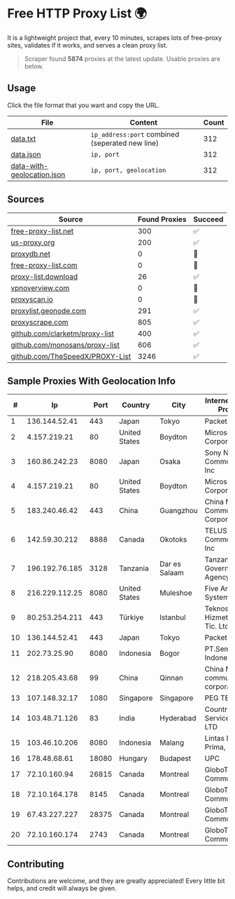 
# Free HTTP Proxy List 🌍

It is a lightweight project that, every 10 minutes, scrapes lots of free-proxy sites, validates if it works, and serves a clean proxy list.


> Scraper found **5874** proxies at the latest update. Usable proxies are below.

## Usage

Click the file format that you want and copy the URL.


|File|Content|Count|
|----|-------|-----|
|[data.txt](https://raw.githubusercontent.com/themiralay/Proxy-List-World/master/data.txt)|`ip_address:port` combined (seperated new line)|312|
|[data.json](https://raw.githubusercontent.com/themiralay/Proxy-List-World/master/data.json)|`ip, port`|312|
|[data-with-geolocation.json](https://raw.githubusercontent.com/themiralay/Proxy-List-World/master/data-with-geolocation.json)|`ip, port, geolocation`|312|

## Sources

|Source|Found Proxies|Succeed|
|------|-------------|-------|
|[free-proxy-list.net](https://free-proxy-list.net)|300|✅|
|[us-proxy.org](https://www.us-proxy.org)|200|✅|
|[proxydb.net](http://proxydb.net)|0|🚫|
|[free-proxy-list.com](https://free-proxy-list.com/?page=&port=&type%5B%5D=http&type%5B%5D=https&up_time=0&search=Search)|0|🚫|
|[proxy-list.download](https://www.proxy-list.download/HTTP)|26|✅|
|[vpnoverview.com](https://vpnoverview.com/privacy/anonymous-browsing/free-proxy-servers)|0|🚫|
|[proxyscan.io](https://www.proxyscan.io)|0|🚫|
|[proxylist.geonode.com](https://proxylist.geonode.com/api/proxy-list?limit=300&page=1&sort_by=lastChecked&sort_type=desc&protocols=http,https)|291|✅|
|[proxyscrape.com](https://api.proxyscrape.com/v2/?request=displayproxies&protocol=http&timeout=10000&country=all&ssl=all&anonymity=all)|805|✅|
|[github.com/clarketm/proxy-list](https://raw.githubusercontent.com/clarketm/proxy-list/master/proxy-list-raw.txt)|400|✅|
|[github.com/monosans/proxy-list](https://raw.githubusercontent.com/monosans/proxy-list/main/proxies/http.txt)|606|✅|
|[github.com/TheSpeedX/PROXY-List](https://raw.githubusercontent.com/TheSpeedX/PROXY-List/master/http.txt)|3246|✅|


## Sample Proxies With Geolocation Info

|#|Ip|Port|Country|City|Internet Service Provider|
|-|--|----|-------|----|-------------------------|
|1|136.144.52.41|443|Japan|Tokyo|Packet Host, Inc.|
|2|4.157.219.21|80|United States|Boydton|Microsoft Corporation|
|3|160.86.242.23|8080|Japan|Osaka|Sony Network Communications Inc|
|4|4.157.219.21|80|United States|Boydton|Microsoft Corporation|
|5|183.240.46.42|443|China|Guangzhou|China Mobile Communications Corporation|
|6|142.59.30.212|8888|Canada|Okotoks|TELUS Communications Inc|
|7|196.192.76.185|3128|Tanzania|Dar es Salaam|Tanzania e-Government Agency|
|8|216.229.112.25|8080|United States|Muleshoe|Five Area Systems, LLC|
|9|80.253.254.211|443|Türkiye|Istanbul|Teknosos Bilisim Hizmetleri VE Tic. Ltd. Sti.|
|10|136.144.52.41|443|Japan|Tokyo|Packet Host, Inc.|
|11|202.73.25.90|8080|Indonesia|Bogor|PT.Semut Data Indonesia|
|12|218.205.43.68|99|China|Qinnan|China Mobile communications corporation|
|13|107.148.32.17|1080|Singapore|Singapore|PEG TECH INC|
|14|103.48.71.126|83|India|Hyderabad|Country Online Services PVT LTD|
|15|103.46.10.206|8080|Indonesia|Malang|Lintas Data Prima, PT|
|16|178.48.68.61|18080|Hungary|Budapest|UPC|
|17|72.10.160.94|26815|Canada|Montreal|GloboTech Communications|
|18|72.10.164.178|8145|Canada|Montreal|GloboTech Communications|
|19|67.43.227.227|28375|Canada|Montreal|GloboTech Communications|
|20|72.10.160.174|2743|Canada|Montreal|GloboTech Communications|



## Contributing

Contributions are welcome, and they are greatly appreciated! Every
little bit helps, and credit will always be given.

